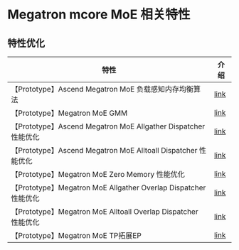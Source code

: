 # Megatron mcore MoE 相关特性

## 特性优化

| 特性                                                       | 介绍                                                    |
|----------------------------------------------------------|-------------------------------------------------------|
| 【Prototype】Ascend Megatron MoE 负载感知内存均衡算法                           | [link](megatron-moe-adaptive-recompute-activation.md) |
| 【Prototype】Megatron MoE GMM                                         | [link](megatron-moe-gmm.md)                           |
| 【Prototype】Ascend Megatron MoE Allgather Dispatcher 性能优化 | [link](megatron-moe-allgather-dispatcher.md)          |
| 【Prototype】Ascend Megatron MoE Alltoall Dispatcher 性能优化  | [link](megatron-moe-alltoall-dispatcher.md)           |
| 【Prototype】Megatron MoE Zero Memory 性能优化                  | [link](megatron-moe-zero-memory.md)           |
| 【Prototype】Megatron MoE Allgather Overlap Dispatcher 性能优化 | [link](megatron-moe-allgather-overlap-comm.md)           |
| 【Prototype】Megatron MoE Alltoall Overlap Dispatcher 性能优化  | [link](megatron-moe-alltoall-overlap-comm.md)           |
| 【Prototype】Megatron MoE TP拓展EP | [link](megatron-moe-tp-extend-ep.md) |